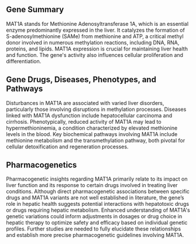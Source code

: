 ## Gene Summary
MAT1A stands for Methionine Adenosyltransferase 1A, which is an essential enzyme predominantly expressed in the liver. It catalyzes the formation of S-adenosylmethionine (SAMe) from methionine and ATP, a critical methyl donor involved in numerous methylation reactions, including DNA, RNA, proteins, and lipids. MAT1A expression is crucial for maintaining liver health and function. The gene's activity also influences cellular proliferation and differentiation.

## Gene Drugs, Diseases, Phenotypes, and Pathways
Disturbances in MAT1A are associated with varied liver disorders, particularly those involving disruptions in methylation processes. Diseases linked with MAT1A dysfunction include hepatocellular carcinoma and cirrhosis. Phenotypically, reduced activity of MAT1A may lead to hypermethioninemia, a condition characterized by elevated methionine levels in the blood. Key biochemical pathways involving MAT1A include methionine metabolism and the transmethylation pathway, both pivotal for cellular detoxification and regeneration processes.

## Pharmacogenetics
Pharmacogenetic insights regarding MAT1A primarily relate to its impact on liver function and its response to certain drugs involved in treating liver conditions. Although direct pharmacogenetic associations between specific drugs and MAT1A variants are not well established in literature, the gene’s role in hepatic health suggests potential interactions with hepatotoxic drugs or drugs requiring hepatic metabolism. Enhanced understanding of MAT1A's genetic variations could inform adjustments in dosages or drug choice in hepatic therapy to optimize safety and efficacy based on individual genetic profiles. Further studies are needed to fully elucidate these relationships and establish more precise pharmacogenetic guidelines involving MAT1A.